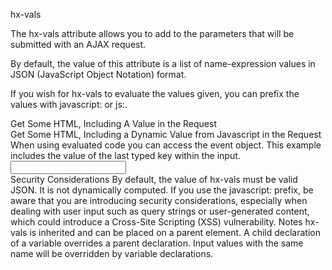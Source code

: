 hx-vals

The hx-vals attribute allows you to add to the parameters that will be submitted with an AJAX request.

By default, the value of this attribute is a list of name-expression values in JSON (JavaScript Object Notation) format.

If you wish for hx-vals to evaluate the values given, you can prefix the values with javascript: or js:.

  <div hx-get="/example" hx-vals='{"myVal": "My Value"}'>Get Some HTML, Including A Value in the Request</div>

  <div hx-get="/example" hx-vals='js:{myVal: calculateValue()}'>Get Some HTML, Including a Dynamic Value from Javascript in the Request</div>
When using evaluated code you can access the event object. This example includes the value of the last typed key within the input.

  <div hx-get="/example" hx-trigger="keyup" hx-vals='js:{lastKey: event.key}'>
    <input type="text" />
  </div>
Security Considerations
By default, the value of hx-vals must be valid JSON. It is not dynamically computed. If you use the javascript: prefix, be aware that you are introducing security considerations, especially when dealing with user input such as query strings or user-generated content, which could introduce a Cross-Site Scripting (XSS) vulnerability.
Notes
hx-vals is inherited and can be placed on a parent element.
A child declaration of a variable overrides a parent declaration.
Input values with the same name will be overridden by variable declarations.
